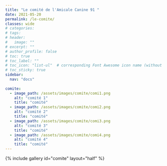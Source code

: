 ```yaml
---
title: "Le comité de l'Amicale Canine 91 "
date: 2021-05-20
permalink: /le-comite/
classes: wide
# categories: 
# tags: 
# header:
#   image: ""
# excerpt: ""
# author_profile: false
# toc: true
# toc_label: ""
# toc_icon: "list-ul"  # corresponding Font Awesome icon name (without fa prefix)
# toc_sticky: true
sidebar:
  nav: "docs"
  
comite:
  - image_path: /assets/images/comite/comi1.png
    alt: "comité 1"
    title: "comité"
  - image_path: /assets/images/comite/comi2.png
    alt: "comité 2"
    title: "comité"
  - image_path: /assets/images/comite/comi3.png
    alt: "comité 3"
    title: "comité"
  - image_path: /assets/images/comite/comi4.png
    alt: "comité 4"
    title: "comité"
---
```


{% include gallery id="comite" layout="half" %}


